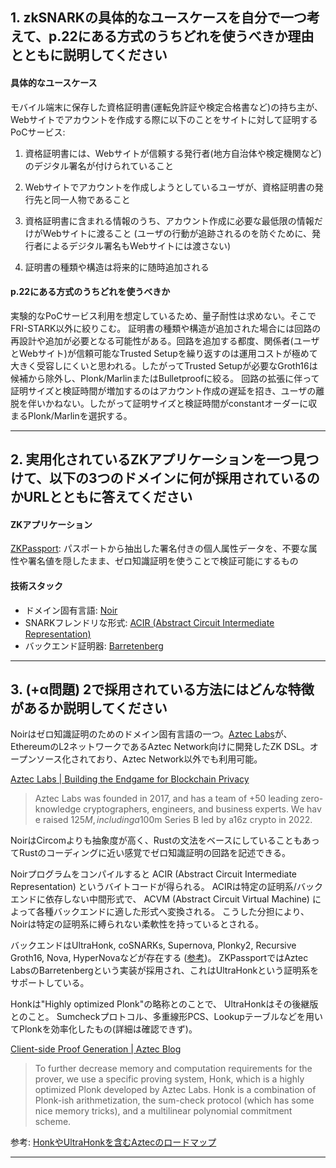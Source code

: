 ## 1. zkSNARKの具体的なユースケースを自分で一つ考えて、p.22にある方式のうちどれを使うべきか理由とともに説明してください

#### 具体的なユースケース

モバイル端末に保存した資格証明書(運転免許証や検定合格書など)の持ち主が、Webサイトでアカウントを作成する際に以下のことをサイトに対して証明するPoCサービス:

1. 資格証明書には、Webサイトが信頼する発行者(地方自治体や検定機関など)のデジタル署名が付けられていること

2. Webサイトでアカウントを作成しようとしているユーザが、資格証明書の発行先と同一人物であること

3. 資格証明書に含まれる情報のうち、アカウント作成に必要な最低限の情報だけがWebサイトに渡ること (ユーザの行動が追跡されるのを防ぐために、発行者によるデジタル署名もWebサイトには渡さない)

4. 証明書の種類や構造は将来的に随時追加される

#### p.22にある方式のうちどれを使うべきか

実験的なPoCサービス利用を想定しているため、量子耐性は求めない。そこでFRI-STARK以外に絞りこむ。
証明書の種類や構造が追加された場合には回路の再設計や追加が必要となる可能性がある。回路を追加する都度、関係者(ユーザとWebサイト)が信頼可能なTrusted Setupを繰り返すのは運用コストが極めて大きく受容しにくいと思われる。したがってTrusted Setupが必要なGroth16は候補から除外し、Plonk/MarlinまたはBulletproofに絞る。
回路の拡張に伴って証明サイズと検証時間が増加するのはアカウント作成の遅延を招き、ユーザの離脱を伴いかねない。したがって証明サイズと検証時間がconstantオーダーに収まるPlonk/Marlinを選択する。

---

## 2. 実用化されているZKアプリケーションを一つ見つけて、以下の3つのドメインに何が採用されているのかURLとともに答えてください

#### ZKアプリケーション

[ZKPassport](https://zkpassport.id/): パスポートから抽出した署名付きの個人属性データを、不要な属性や署名値を隠したまま、ゼロ知識証明を使うことで検証可能にするもの

#### 技術スタック

- ドメイン固有言語: [Noir](https://noir-lang.org/)
- SNARKフレンドリな形式: [ACIR (Abstract Circuit Intermediate Representation)](https://noir-lang.github.io/noir/docs/acir/circuit/index.html)
- バックエンド証明器: [Barretenberg](https://github.com/AztecProtocol/aztec-packages/tree/next/barretenberg)

---

## 3. (+α問題) 2で採用されている方法にはどんな特徴があるか説明してください

Noirはゼロ知識証明のためのドメイン固有言語の一つ。[Aztec Labs](https://aztec-labs.com)が、EthereumのL2ネットワークであるAztec Network向けに開発したZK DSL。オープンソース化されており、Aztec Network以外でも利用可能。

[Aztec Labs | Building the Endgame for Blockchain Privacy](https://aztec-labs.com/)
> Aztec Labs was founded in 2017, and has a team of +50 leading zero-knowledge cryptographers, engineers, and business experts. We have raised $125M, including a $100m Series B led by a16z crypto in 2022.

NoirはCircomよりも抽象度が高く、Rustの文法をベースにしていることもあってRustのコーディングに近い感覚でゼロ知識証明の回路を記述できる。

Noirプログラムをコンパイルすると ACIR (Abstract Circuit Intermediate Representation) というバイトコードが得られる。
ACIRは特定の証明系/バックエンドに依存しない中間形式で、
ACVM (Abstract Circuit Virtual Machine) によって各種バックエンドに適した形式へ変換される。
こうした分担により、Noirは特定の証明系に縛られない柔軟性を持っているとされる。

バックエンドはUltraHonk, coSNARKs, Supernova, Plonky2, Recursive Groth16, Nova, HyperNovaなどが存在する ([参考](https://github.com/noir-lang/awesome-noir#proving-backends))。
ZKPassportではAztec LabsのBarretenbergという実装が採用され、これはUltraHonkという証明系をサポートしている。

Honkは"Highly optimized Plonk"の略称とのことで、
UltraHonkはその後継版とのこと。
Sumcheckプロトコル、多重線形PCS、Lookupテーブルなどを用いてPlonkを効率化したもの(詳細は確認できず)。

[Client-side Proof Generation | Aztec Blog](https://aztec.network/blog/client-side-proof-generation)
> To further decrease memory and computation requirements for the prover, we use a specific proving system, Honk, which is a highly optimized Plonk developed by Aztec Labs. Honk is a combination of Plonk-ish arithmetization, the sum-check protocol (which has some nice memory tricks), and a multilinear polynomial commitment scheme.

参考: [HonkやUltraHonkを含むAztecのロードマップ](https://aztec.network/aztec-roadmap)


---